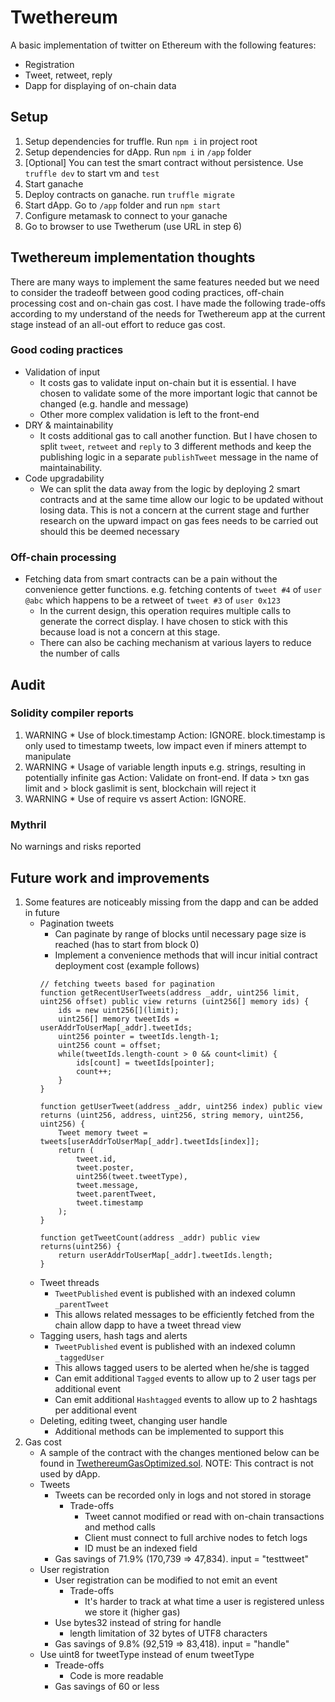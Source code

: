 # Twethereum
A basic implementation of twitter on Ethereum with the following features:
* Registration
* Tweet, retweet, reply
* Dapp for displaying of on-chain data

## Setup
1. Setup dependencies for truffle. Run `npm i` in project root 
2. Setup dependencies for dApp. Run `npm i` in `/app` folder
3. [Optional] You can test the smart contract without persistence. Use `truffle dev` to start vm and `test`
4. Start ganache
5. Deploy contracts on ganache. run `truffle migrate`
6. Start dApp. Go to `/app` folder and run `npm start`
7. Configure metamask to connect to your ganache
8. Go to browser to use Twetherum (use URL in step 6)

## Twethereum implementation thoughts
There are many ways to implement the same features needed but we need to consider the tradeoff between good coding practices, off-chain processing cost and on-chain gas cost.
I have made the following trade-offs according to my understand of the needs for Twethereum app at the current stage instead of an all-out effort to reduce gas cost.

### Good coding practices
* Validation of input
    * It costs gas to validate input on-chain but it is essential. I have chosen to validate some of the more important logic that cannot be changed (e.g. handle and message)
    * Other more complex validation is left to the front-end
* DRY & maintainability 
    * It costs additional gas to call another function. But I have chosen to split `tweet`, `retweet` and `reply` to 3 different methods and keep the publishing logic in a separate `publishTweet` message in the name of maintainability.
* Code upgradability
    * We can split the data away from the logic by deploying 2 smart contracts and at the same time allow our logic to be updated without losing data. This is not a concern at the current stage and further research on the upward impact on gas fees needs to be carried out should this be deemed necessary

### Off-chain processing
* Fetching data from smart contracts can be a pain without the convenience getter functions. e.g. fetching contents of `tweet #4` of `user @abc` which happens to be a retweet of `tweet #3` of `user 0x123`  
    * In the current design, this operation requires multiple calls to generate the correct display. I have chosen to stick with this because load is not a concern at this stage. 
    * There can also be caching mechanism at various layers to reduce the number of calls

## Audit
### Solidity compiler reports
1. WARNING * Use of block.timestamp
Action: IGNORE. block.timestamp is only used to timestamp tweets, low impact even if miners attempt to manipulate
2. WARNING * Usage of variable length inputs e.g. strings, resulting in potentially infinite gas
Action: Validate on front-end. If data > txn gas limit and > block gaslimit is sent, blockchain will reject it
3. WARNING * Use of require vs assert
Action: IGNORE.
### Mythril
No warnings and risks reported

## Future work and improvements
1. Some features are noticeably missing from the dapp and can be added in future 
    * Pagination tweets
        * Can paginate by range of blocks until necessary page size is reached (has to start from block 0)
        * Implement a convenience methods that will incur initial contract deployment cost (example follows)
        ```
        // fetching tweets based for pagination
        function getRecentUserTweets(address _addr, uint256 limit, uint256 offset) public view returns (uint256[] memory ids) {
            ids = new uint256[](limit);
            uint256[] memory tweetIds = userAddrToUserMap[_addr].tweetIds;
            uint256 pointer = tweetIds.length-1;
            uint256 count = offset;
            while(tweetIds.length-count > 0 && count<limit) {
                ids[count] = tweetIds[pointer];
                count++;
            }
        }

        function getUserTweet(address _addr, uint256 index) public view returns (uint256, address, uint256, string memory, uint256, uint256) {
            Tweet memory tweet = tweets[userAddrToUserMap[_addr].tweetIds[index]];
            return (
                tweet.id,
                tweet.poster,
                uint256(tweet.tweetType),
                tweet.message,
                tweet.parentTweet,
                tweet.timestamp
            );
        }

        function getTweetCount(address _addr) public view returns(uint256) {
            return userAddrToUserMap[_addr].tweetIds.length;
        }
        ```
    * Tweet threads
        * `TweetPublished` event is published with an indexed column `_parentTweet`
        * This allows related messages to be efficiently fetched from the chain allow dapp to have a tweet thread view
    * Tagging users, hash tags and alerts
        * `TweetPublished` event is published with an indexed column `_taggedUser`
        * This allows tagged users to be alerted when he/she is tagged
        * Can emit additional `Tagged` events to allow up to 2 user tags per additional event
        * Can emit additional `Hashtagged` events to allow up to 2 hashtags per additional event
    * Deleting, editing tweet, changing user handle
        * Additional methods can be implemented to support this
2. Gas cost
    * A sample of the contract with the changes mentioned below can be found in [TwethereumGasOptimized.sol](contracts/TwethereumGasOptimized.sol). NOTE: This contract is not used by dApp.
    * Tweets
        * Tweets can be recorded only in logs and not stored in storage
            * Trade-offs
                * Tweet cannot modified or read with on-chain transactions and method calls
                * Client must connect to full archive nodes to fetch logs
                * ID must be an indexed field
        * Gas savings of 71.9% (170,739 => 47,834). input = "testtweet"
    * User registration
        * User registration can be modified to not emit an event
            * Trade-offs
                * It's harder to track at what time a user is registered unless we store it (higher gas)
        * Use bytes32 instead of string for handle
            * length limitation of 32 bytes of UTF8 characters
        * Gas savings of 9.8% (92,519 => 83,418). input = "handle"
    * Use uint8 for tweetType instead of enum tweetType 
        * Treade-offs
            * Code is more readable 
        * Gas savings of 60 or less